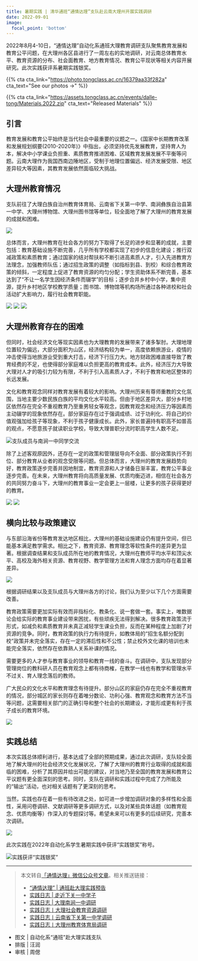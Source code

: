 ```yaml
---
title: 暑期实践 | 清华通班“通情达理”支队赴云南大理州开展实践调研
date: 2022-09-01
image:
  focal_point: 'bottom'
---
```


2022年8月4-10日，“通情达理”自动化系通班大理教育调研支队聚焦教育发展和教育公平问题，在大理州各区县进行了一周左右的实地调研，对云南总体教育水平、教育资源的分布、社会面教育、地方教育情况、教育公平现状等相关内容开展研究。此次实践获评系暑期实践银奖。

<!--more-->

{{% cta cta_link="https://photo.tongclass.ac.cn/16379aa33f282a" cta_text="See our photos →" %}}

{{% cta cta_link="https://assets.tongclass.ac.cn/events/dalle-tong/Materials.2022.zip" cta_text="Released Materials" %}}

## 引言

教育发展和教育公平始终是当代社会中最重要的议题之一。《国家中长期教育改革和发展规划纲要(2010-2020年)》中指出，必须坚持优先发展教育，坚持育人为本，解决中小学课业负担重、素质教育推进困难、区域教育发展发展不平衡等问题。云南大理作为我国西南边陲地区，受制于地理位置偏远、经济发展受限、地区差异较大等因素，其教育发展依然面临较大挑战。

## 大理州教育情况


支队前往了大理白族自治州教育体育局、云南省下关第一中学、南涧彝族自治县第一中学、大理州博物馆、大理州图书馆等单位，较全面地了解了大理州的教育发展的成就和困难。

![](https://assets.tongclass.ac.cn/posts/2022/09-01/dalle-tong_8.jpeg)

总体而言，大理州教育在社会各方的努力下取得了长足的进步和显著的成就，主要包括：教育基础设施不断完善，几乎所有学校都实现了初步的信息化建设；推行双减政策和素质教育；通过国家的结对帮扶和不断引进高素质人才，引入先进教育方法理念，加强教师队伍；通过招生政策的调整（如指标到县、到校）和综合教育政策的倾斜，一定程度上促进了教育资源的均匀分配；学生资助体系不断完善，基本达到了“不让一名学生因经济条件而辍学”的目标；逐步合并乡村中小学，集中资源，提升乡村地区学校教学质量；图书馆、博物馆等机构场所通过各种进校和社会活动扩大影响力，履行社会教育职能。

![](https://assets.tongclass.ac.cn/posts/2022/09-01/dalle-tong_6.jpeg)
![](https://assets.tongclass.ac.cn/posts/2022/09-01/dalle-tong_7.jpeg)
![](https://assets.tongclass.ac.cn/posts/2022/09-01/dalle-tong_9.jpeg)

## 大理州教育存在的困难
但同时，社会经济文化等现实因素也为大理教育的发展带来了诸多掣肘。大理地理位置较为偏远，大部分面积为山区，经济结构较为单一，高度依赖旅游业，疫情的冲击使得当地旅游业受到重大打击，经济下行压力大。地方财政困难直接导致了教育经费的不足，也使得部分家庭难以负担更高的教育成本。此外，经济压力大导致大理对人才的吸引力较为有限，不利于引入高素质人才，不利于教育和地区整体的长远发展。

文化和教育观念同样对教育发展有着较大的影响。大理州历来有尊师重教的文化氛围，当地主要少数民族白族的平均文化水平较高。但由于地区差异大，部分乡村地区依然存在完全不重视教育乃至重男轻女等观念，因教育观念和经济压力等因素而主动辍学的现象依然存在。部分家庭存在过于强调成绩、过于功利化、将自己的价值观强加给孩子等现象，不利于孩子健康成长。此外，家长普遍持有职高不如普高的观点，不愿意孩子就读职业学校，导致大理普职分流时职高学生人数不足。


![支队成员与南涧一中同学交流](https://assets.tongclass.ac.cn/posts/2022/09-01/dalle-tong_1.png)

除了上述客观原因外，还存在一定的政策和管理层导向不全面、部分政策执行不到位、部分教育从业者的观念受限等问题。但总体而言，大理州的教育发展趋势向好，教育政策逐步完善并因地制宜，教育资源和人才储备日渐丰富，教育公平事业逐步完善。在未来，大理州教育将向高质量发展、优质均衡迈进，相信在社会各方的共同努力奋斗下，大理州的教育事业一定会更上一层楼，让更多的孩子获得更好的教育。

![](https://assets.tongclass.ac.cn/posts/2022/09-01/dalle-tong_0.png)
![](https://assets.tongclass.ac.cn/posts/2022/09-01/dalle-tong_2.png)

## 横向比较与政策建议

与东部沿海省份等教育发达地区相比，大理州的基础设施建设仍有提升空间，但已能基本满足教学需求。相比之下，教育资源、教育理念等软性条件的差异更为显著。根据调查结果和支队成员所在地的教育情况，大理州在教师平均水平和顶尖水平、高校及海外相关资源、教育视野、教学管理方法和育人理念方面均存在着显著差异。


![](https://assets.tongclass.ac.cn/posts/2022/09-01/dalle-tong_4.jpg)


根据调研结果以及支队成员与大理州各方的讨论，我们认为至少以下几个方面需要改善。

教育政策需要更加实际有效而非指标化、教条化、说一套做一套。事实上，唯数据论会给实际的教育事业建设带来困扰，有些顽疾无法得到解决。很多教育政策流于形式，如减负和素质教育并未真正减轻学生课业负担，反而在某种程度上加剧了对资源的竞争。同时，教育政策的执行力有待提升，如教体局的“招生名额分配到校”政策并未完全落实，存在一定的滞后性和不公性；禁止校外文化课的培训也未能完全落实，依然存在依靠熟人关系补课的情况。

需要更多的人才参与教育事业的领导和教育一线的奋斗。在调研中，支队发现部分管理岗位的教科研人员在教育观念上都有待商榷，在教学一线也有教学和管理水平不过关、育人理念落后的教师。

广大民众的文化水平和教育理念有待提升。部分山区的家庭仍存在完全不重视教育的情况，部分城区的家长则存在着唯分数论、功利心强、教育观念和教育方法不当等问题，这需要相关部门的正确引导和整个社会的长期建设，才能形成更有利于孩子成长的教育环境。


![](https://assets.tongclass.ac.cn/posts/2022/09-01/dalle-tong_5.jpg)

## 实践总结

本次实践总体顺利进行，基本达成了全部的预期成果，通过此次调研，支队较全面地了解大理州的社会经济文化发展状况，了解了大理州的教育行业取得的成就和面临的困难，分析了其原因并给出可能的建议，对当地乃至全国的教育发展和教育公平议题有更全面深刻的思考。同时，支队在调研和实践过程中完成了力所能及的“输出”活动，也对相关话题有了更深刻的思考。

当然，实践也存在着一些有待改进之处，如可进一步增加调研对象的多样性和全面性，采用问卷调研、文献调研等更多调研方式，以及对某些具体话题（如教育观念、优质均衡等）作深入的专题探讨等。希望未来可以有更多的后续研究，完善本次调研。

![](https://assets.tongclass.ac.cn/posts/2022/09-01/dalle-tong_3.png)

此次实践在2022年自动化系学生暑期实践中获评“实践银奖”称号。

![实践获评“实践银奖”](https://assets.tongclass.ac.cn/posts/2022/09-01/dalle-tong_cert.jpeg)

---

> 本文转自[「通情达理」微信公众号文章](https://mp.weixin.qq.com/s/7KekmE5WchpaR_jN9GjEcQ)。相关推送链接：
> - [“通情达理” | 通班赴大理实践预告](http://mp.weixin.qq.com/s?__biz=MzkzNzM5ODE4OQ==&mid=2247483665&idx=1&sn=25cce0fe4c7ec6977bc87923c2f64445&chksm=c2915bd3f5e6d2c5876f29e71d042b33eb8303624e88cc06f2653de257e36b7f0cce6bcc61a6&scene=21#wechat_redirect)
> - [实践日志 | 走近下关一中学子](http://mp.weixin.qq.com/s?__biz=MzkzNzM5ODE4OQ==&mid=2247483673&idx=1&sn=0129bc11f74d495db8a5159713ec0ca5&chksm=c2915bdbf5e6d2cda1b461a282c106eca3a156b98079866ddee50f6d1606040c9a6cd9715351&scene=21#wechat_redirect)
> - [实践日志 | 大理南涧一中调研](http://mp.weixin.qq.com/s?__biz=MzkzNzM5ODE4OQ==&mid=2247483684&idx=1&sn=505f43b64b8abe417347368d72ff6eb8&chksm=c2915be6f5e6d2f0d45a0eec29aba0e466a0f75eb58b1f83290c6100c7b6341d25767b2b50a0&scene=21#wechat_redirect)
> - [实践日志丨大理社会教育资源调研](http://mp.weixin.qq.com/s?__biz=MzkzNzM5ODE4OQ==&mid=2247483696&idx=1&sn=b647f4d3f845d9abe949822851a87061&chksm=c2915bf2f5e6d2e47e79c4a2bd36e96d7bb559ece02a71af506daec404ee9d80c933afcb7cc2&scene=21#wechat_redirect)
> - [实践日志丨云南省下关第一中学调研](http://mp.weixin.qq.com/s?__biz=MzkzNzM5ODE4OQ==&mid=2247483705&idx=1&sn=429cc4e3c98801923074eb2be4f2be83&chksm=c2915bfbf5e6d2ed06e20f76541377a322924cf48f5d3930737443ee992328c898b0da67fc48&scene=21#wechat_redirect)
> - [实践日志丨大理州教育体育局调研](http://mp.weixin.qq.com/s?__biz=MzkzNzM5ODE4OQ==&mid=2247483710&idx=1&sn=ac313f88571f77579b8395ed9b2c29f8&chksm=c2915bfcf5e6d2eabf54cb2126be0377003a87e8c817929d332eac2a1d33ceca3dcaefa84860&scene=21#wechat_redirect)
>

- 图文 | 自动化系“通班”赴大理实践支队
- 排版 | 汪润
- 审核 | 周偲

